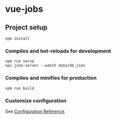 # vue-jobs

## Project setup
```
npm install
```

### Compiles and hot-reloads for development
```
npm run serve
npx json-server --watch data/db.json
```

### Compiles and minifies for production
```
npm run build
```

### Customize configuration
See [Configuration Reference](https://cli.vuejs.org/config/).
